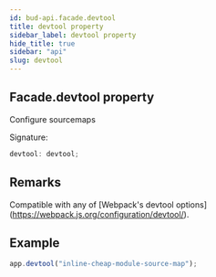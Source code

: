 ```yaml
---
id: bud-api.facade.devtool
title: devtool property
sidebar_label: devtool property
hide_title: true
sidebar: "api"
slug: devtool
---
```


## Facade.devtool property

Configure sourcemaps

Signature:

```typescript
devtool: devtool;
```

## Remarks

Compatible with any of \[Webpack's devtool options\](https://webpack.js.org/configuration/devtool/).

## Example

```js
app.devtool("inline-cheap-module-source-map");
```
